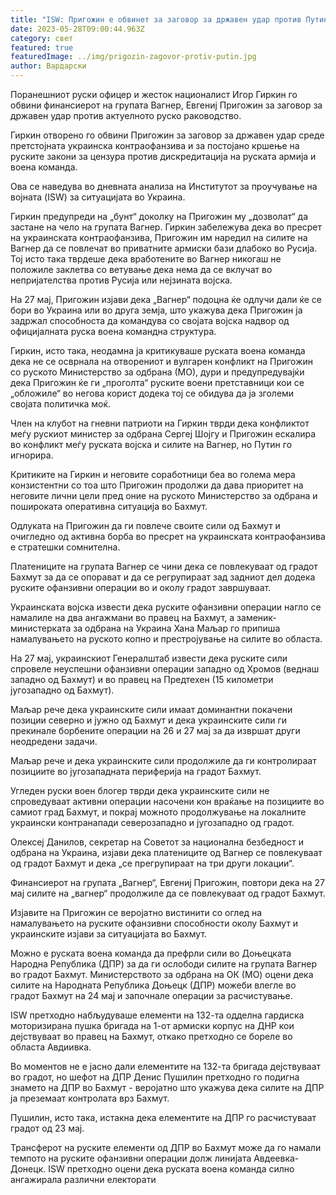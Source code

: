 ```yaml
---
title: "ISW: Пригожин е обвинет за заговор за државен удар против Путин"
date: 2023-05-28T09:00:44.963Z
category: свет
featured: true
featuredImage: ../img/prigozin-zagovor-protiv-putin.jpg
author: Вардарски
---
```

Поранешниот руски офицер и жесток националист Игор Гиркин го обвини финансиерот на групата Вагнер, Евгениј Пригожин за заговор за државен удар против актуелното руско раководство.

Гиркин отворено го обвини Пригожин за заговор за државен удар среде претстојната украинска контраофанзива и за постојано кршење на руските закони за цензура против дискредитација на руската армија и воена команда.

Ова се наведува во дневната анализа на Институтот за проучување на војната (ISW) за ситуацијата во Украина.

Гиркин предупреди на „бунт“ доколку на Пригожин му „дозволат“ да застане на чело на групата Вагнер. Гиркин забележува дека во пресрет на украинската контраофанзива, Пригожин им наредил на силите на Вагнер да се повлечат во приватните армиски бази длабоко во Русија. Тој исто така тврдеше дека вработените во Вагнер никогаш не положиле заклетва со ветување дека нема да се вклучат во непријателства против Русија или нејзината војска.

На 27 мај, Пригожин изјави дека „Вагнер“ подоцна ќе одлучи дали ќе се бори во Украина или во друга земја, што укажува дека Пригожин ја задржал способноста да командува со својата војска надвор од официјалната руска воена командна структура.

Гиркин, исто така, неодамна ја критикуваше руската воена команда дека не се осврнала на отворениот и вулгарен конфликт на Пригожин со руското Министерство за одбрана (МО), дури и предупредувајќи дека Пригожин ќе ги „проголта“ руските воени претставници кои се „обложиле“ во негова корист додека тој се обидува да ја зголеми својата политичка моќ.

Член на клубот на гневни патриоти на Гиркин тврди дека конфликтот меѓу рускиот министер за одбрана Сергеј Шојгу и Пригожин ескалира во конфликт меѓу руската војска и силите на Вагнер, но Путин го игнорира.

Критиките на Гиркин и неговите соработници беа во голема мера конзистентни со тоа што Пригожин продолжи да дава приоритет на неговите лични цели пред оние на руското Министерство за одбрана и пошироката оперативна ситуација во Бахмут.

Одлуката на Пригожин да ги повлече своите сили од Бахмут и очигледно од активна борба во пресрет на украинската контраофанзива е стратешки сомнителна.

Платениците на групата Вагнер се чини дека се повлекуваат од градот Бахмут за да се опорават и да се регрупираат зад задниот дел додека руските офанзивни операции во и околу градот завршуваат.

Украинската војска извести дека руските офанзивни операции нагло се намалиле на два ангажмани во правец на Бахмут, а заменик-министерката за одбрана на Украина Хана Маљар го припиша намалувањето на руското копно и престројување на силите во областа.

На 27 мај, украинскиот Генералштаб извести дека руските сили спровеле неуспешни офанзивни операции западно од Хромов (веднаш западно од Бахмут) и во правец на Предтехен (15 километри југозападно од Бахмут).

Маљар рече дека украинските сили имаат доминантни покачени позиции северно и јужно од Бахмут и дека украинските сили ги прекинале борбените операции на 26 и 27 мај за да извршат други неодредени задачи.

Маљар рече и дека украинските сили продолжиле да ги контролираат позициите во југозападната периферија на градот Бахмут.

Угледен руски воен блогер тврди дека украинските сили не спроведуваат активни операции насочени кон враќање на позициите во самиот град Бахмут, и покрај можното продолжување на локалните украински контранапади северозападно и југозападно од градот.

Олексеј Данилов, секретар на Советот за национална безбедност и одбрана на Украина, изјави дека платениците од Вагнер се повлекуваат од градот Бахмут и дека „се прегрупираат на три други локации“.

Финансиерот на групата „Вагнер“, Евгениј Пригожин, повтори дека на 27 мај силите на „вагнер“ продолжиле да се повлекуваат од градот Бахмут.

Изјавите на Пригожин се веројатно вистинити со оглед на намалувањето на руските офанзивни способности околу Бахмут и украинските изјави за ситуацијата во Бахмут.

Можно е руската воена команда да префрли сили во Доњецката Народна Република (ДПР) за да ги ослободи силите на групата Вагнер во градот Бахмут. Министерството за одбрана на ОК (МО) оцени дека силите на Народната Република Доњецк (ДПР) можеби влегле во градот Бахмут на 24 мај и започнале операции за расчистување.

ISW претходно набљудуваше елементи на 132-та одделна гардиска моторизирана пушка бригада на 1-от армиски корпус на ДНР кои дејствуваат во правец на Бахмут, откако претходно се бореле во областа Авдиивка.

Во моментов не е јасно дали елементите на 132-та бригада дејствуваат во градот, но шефот на ДПР Денис Пушилин претходно го подигна знамето на ДПР во Бахмут - веројатно што укажува дека силите на ДПР ја преземаат контролата врз Бахмут.

Пушилин, исто така, истакна дека елементите на ДПР го расчистуваат градот од 23 мај.

Трансферот на руските елементи од ДПР во Бахмут може да го намали темпото на руските офанзивни операции долж линијата Авдеевка-Донецк. ISW претходно оцени дека руската воена команда силно ангажирала различни електорати